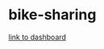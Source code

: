 # bike-sharing

[link to dashboard](https://public.tableau.com/shared/BQY2PMRKQ?:display_count=n&:origin=viz_share_link)

